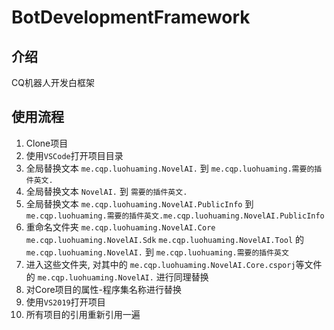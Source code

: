 # BotDevelopmentFramework

## 介绍
CQ机器人开发白框架

## 使用流程
1. Clone项目
2. 使用`VSCode`打开项目目录
3. 全局替换文本 `me.cqp.luohuaming.NovelAI.` 到 `me.cqp.luohuaming.需要的插件英文.`
4. 全局替换文本 `NovelAI.` 到 `需要的插件英文.`
4. 全局替换文本 `me.cqp.luohuaming.NovelAI.PublicInfo` 到 `me.cqp.luohuaming.需要的插件英文.me.cqp.luohuaming.NovelAI.PublicInfo`
5. 重命名文件夹 `me.cqp.luohuaming.NovelAI.Core` `me.cqp.luohuaming.NovelAI.Sdk` `me.cqp.luohuaming.NovelAI.Tool` 的 `me.cqp.luohuaming.NovelAI.` 到 `me.cqp.luohuaming.需要的插件英文`
6. 进入这些文件夹, 对其中的 `me.cqp.luohuaming.NovelAI.Core.csporj`等文件 的 `me.cqp.luohuaming.NovelAI.` 进行同理替换
8. 对Core项目的属性-程序集名称进行替换
7. 使用`VS2019`打开项目
8. 所有项目的引用重新引用一遍